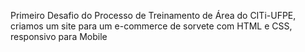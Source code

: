 Primeiro Desafio do Processo de Treinamento de Área do CITi-UFPE, criamos um site para um e-commerce de sorvete com HTML e CSS, responsivo para Mobile